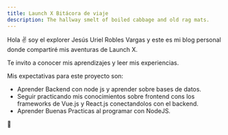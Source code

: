 ```yaml
---
title: Launch X Bitácora de viaje
description: The hallway smelt of boiled cabbage and old rag mats.
---
```


Hola ✌️  soy el explorer Jesús Uriel Robles Vargas y este es mi blog personal donde compartiré mis aventuras de Launch X.

Te invito a conocer mis aprendizajes y leer mis experiencias.

Mis expectativas para este proyecto son:

- Aprender Backend con node js y aprender sobre bases de datos.
- Seguir practicando mis conocimientos sobre frontend cons los frameworks de Vue.js y React.js conectandolos con el backend.
- Aprender Buenas Practicas al programar con NodeJS.

🚀
